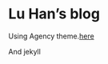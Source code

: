 Lu Han’s blog
====================

Using Agency theme.[here](https://y7kim.github.io/agency-jekyll-theme)

And jekyll
